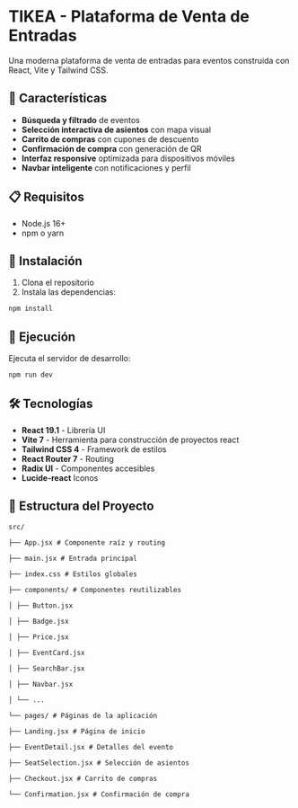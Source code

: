 # TIKEA - Plataforma de Venta de Entradas

Una moderna plataforma de venta de entradas para eventos construida con React, Vite y Tailwind CSS.

## 🚀 Características

- **Búsqueda y filtrado** de eventos
- **Selección interactiva de asientos** con mapa visual
- **Carrito de compras** con cupones de descuento
- **Confirmación de compra** con generación de QR
- **Interfaz responsive** optimizada para dispositivos móviles
- **Navbar inteligente** con notificaciones y perfil

## 📋 Requisitos

- Node.js 16+
- npm o yarn

## 💾 Instalación

1. Clona el repositorio
2. Instala las dependencias:

```bash
npm install
```

## 🏃 Ejecución

Ejecuta el servidor de desarrollo:

```bash
npm run dev
```

## 🛠️ Tecnologías

- **React 19.1** - Librería UI
- **Vite 7** - Herramienta para construcción de proyectos react
- **Tailwind CSS 4** - Framework de estilos
- **React Router 7** - Routing
- **Radix UI** - Componentes accesibles
- **Lucide-react** Iconos

## 📁 Estructura del Proyecto

```
src/

├── App.jsx # Componente raíz y routing

├── main.jsx # Entrada principal

├── index.css # Estilos globales

├── components/ # Componentes reutilizables

│ ├── Button.jsx

│ ├── Badge.jsx

│ ├── Price.jsx

│ ├── EventCard.jsx

│ ├── SearchBar.jsx

│ ├── Navbar.jsx

│ └── ...

└── pages/ # Páginas de la aplicación

├── Landing.jsx # Página de inicio

├── EventDetail.jsx # Detalles del evento

├── SeatSelection.jsx # Selección de asientos

├── Checkout.jsx # Carrito de compras

└── Confirmation.jsx # Confirmación de compra
```